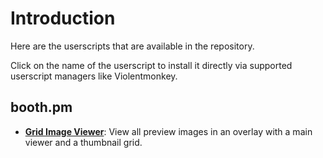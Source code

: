 # Introduction

Here are the userscripts that are available in the repository.

Click on the name of the userscript to install it directly via supported userscript managers like Violentmonkey.

## booth.pm

- **[Grid Image Viewer](https://github.com/Elypha/userscript/raw/refs/heads/master/src/booth.pm-GridImageViewer.user.js)**: View all preview images in an overlay with a main viewer and a thumbnail grid.
